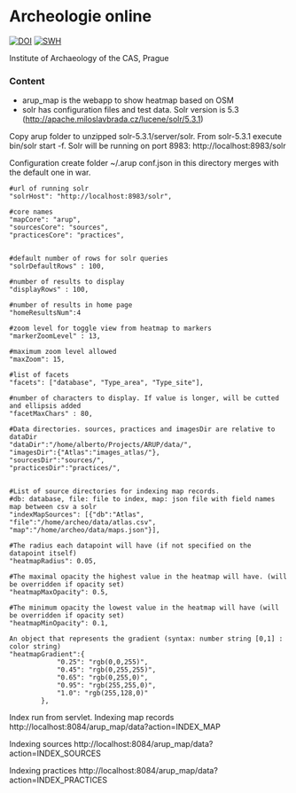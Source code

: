 # Archeologie online #

[![DOI](https://zenodo.org/badge/112324331.svg)](https://zenodo.org/badge/latestdoi/112324331) [![SWH](https://archive.softwareheritage.org/badge/origin/https://github.com/ARUP-CAS/aiscr-aonline/)](https://archive.softwareheritage.org/browse/origin/?origin_url=https://github.com/ARUP-CAS/aiscr-aonline)

Institute of Archaeology of the CAS, Prague

### Content ###

* arup_map is the webapp to show heatmap based on OSM
* solr has configuration files and test data. Solr version is 5.3 (http://apache.miloslavbrada.cz/lucene/solr/5.3.1)

 Copy arup folder to unzipped solr-5.3.1/server/solr. 
 From solr-5.3.1 execute bin/solr start -f. Solr will be running on port 8983: http://localhost:8983/solr  

Configuration
create folder ~/.arup
conf.json in this directory merges with the default one in war.


    #url of running solr
    "solrHost": "http://localhost:8983/solr",

    #core names
    "mapCore": "arup",
    "sourcesCore": "sources",
    "practicesCore": "practices",
    

    #default number of rows for solr queries
    "solrDefaultRows" : 100,

    #number of results to display
    "displayRows" : 100,

    #number of results in home page
    "homeResultsNum":4

    #zoom level for toggle view from heatmap to markers
    "markerZoomLevel" : 13,

    #maximum zoom level allowed
    "maxZoom": 15,

    #list of facets
    "facets": ["database", "Type_area", "Type_site"],

    #number of characters to display. If value is longer, will be cutted and ellipsis added
    "facetMaxChars" : 80,

    #Data directories. sources, practices and imagesDir are relative to dataDir
    "dataDir":"/home/alberto/Projects/ARUP/data/",
    "imagesDir":{"Atlas":"images_atlas/"},
    "sourcesDir":"sources/",
    "practicesDir":"practices/",


    #List of source directories for indexing map records. 
    #db: database, file: file to index, map: json file with field names map between csv a solr 
    "indexMapSources": [{"db":"Atlas", "file":"/home/archeo/data/atlas.csv", "map":"/home/archeo/data/maps.json"}],

    #The radius each datapoint will have (if not specified on the datapoint itself) 
    "heatmapRadius": 0.05,

    #The maximal opacity the highest value in the heatmap will have. (will be overridden if opacity set)
    "heatmapMaxOpacity": 0.5,

    #The minimum opacity the lowest value in the heatmap will have (will be overridden if opacity set)
    "heatmapMinOpacity": 0.1,

    An object that represents the gradient (syntax: number string [0,1] : color string)
    "heatmapGradient":{
                "0.25": "rgb(0,0,255)",
                "0.45": "rgb(0,255,255)",
                "0.65": "rgb(0,255,0)",
                "0.95": "rgb(255,255,0)",
                "1.0": "rgb(255,128,0)"
            },

Index run from servlet.
Indexing map records
http://localhost:8084/arup_map/data?action=INDEX_MAP

Indexing sources
http://localhost:8084/arup_map/data?action=INDEX_SOURCES

Indexing practices
http://localhost:8084/arup_map/data?action=INDEX_PRACTICES

